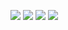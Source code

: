 ![](https://github-profile-summary-cards.vercel.app/api/cards/profile-details?username=zigzagdev&theme=tokyonight)
![](http://github-profile-summary-cards.vercel.app/api/cards/productive-time?username=zigzagdev&theme=zenburn&utcOffset=8)
![](http://github-profile-summary-cards.vercel.app/api/cards/repos-per-language?username=zigzagdev&theme=tokyonight)
![](https://github-profile-summary-cards.vercel.app/api/cards/most-commit-language?username=zigzagdev&theme=2077)
